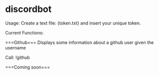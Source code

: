# discordbot

Usage:
Create a text file: {token.txt} and insert your unique token.  

Current Functions:

===Github===
Displays some information about a github user given the username

Call: !github

===Coming soon===
